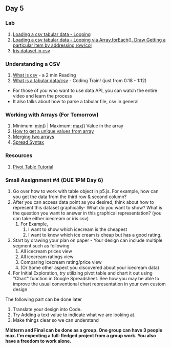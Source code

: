 ## Day 5

### Lab
1. [Loading a csv tabular data - Looping](https://editor.p5js.org/lee.inhye/sketches/NQPkkogw4) 
2. [Loading a csv tabular data - Looping via Array.forEach(). Draw Getting a particular item by addressing row/col](https://editor.p5js.org/lee.inhye/sketches/j2wUJrBJj)
3. [Iris dataset in csv](https://docs.google.com/spreadsheets/d/1rIMvjaV0EcMslx0bO6UGKQtCg3hHr6qvLmXjuNBg6S0/)

### Understanding a CSV 
1. [What is csv](https://csvloader.com/csv-guide/what-is-csv) - a 2 min Reading
2. [What is a tabular data/csv](https://www.youtube.com/results?search_query=what+is+csv) - Coding Train! (just from 0:18 - 1:12)
  - For those of you who want to use data API, you can watch the entire video and learn the process  
  - It also talks about how to parse a tabular file, csv in general 

### Working with Arrays (For Tomorrow)
1. Minimum: [min()](https://p5js.org/reference/#/p5/min) | Maximum: [max()](https://p5js.org/reference/#/p5/max) Value in the array
2. [How to get a unique values from array](https://appdividend.com/2022/01/28/how-to-get-distinct-values-from-array-in-javascript/)
3. [Merging two arrays](https://developer.mozilla.org/en-US/docs/Web/JavaScript/Reference/Global_Objects/Array/concat)
4. [Spread Syntax](https://developer.mozilla.org/en-US/docs/Web/JavaScript/Reference/Operators/Spread_syntax)

### Resources
1. [Pivot Table Tutorial](https://www.youtube.com/watch?v=0bojnxjNMTM)

### Small Assignment #4 (DUE 1PM Day 6)
1. Go over how to work with table object in p5.js. For example, how can you get the data from the third row & second column?
2. After you can access data point as you desired, think about how to represent this dataset graphically- What do you want to show? What is the question you want to answer in this graphical representation? (you can take either icecream or iris csv)
    1. For Example,
        1. I want to show which icecream is the cheapest
        2. I want to know which ice cream is cheap but has a good rating.
3. Start by drawing your plan on paper - Your design can include multiple segment such as following 
    1. All icecream prices view
    2. All icecream ratings view
    3. Comparing Icecream rating/price view
    4. (Or Some other aspect you discovered about your icecream data)
4. For Initial Exploration, try utilizing pivot table and chart it out using "Chart" function in Google Spreadsheet. See how you may be able to improve the usual conventional chart representation in your own custom design

The following part can be done later
1. Translate your design into Code.
2. Try Adding a text value to indicate what we are looking at. 
3. Make things clear so we can understand 

**Midterm and Final can be done as a group. One group can have 3 people max. I'm expecting a full-fledged project from a group work. 
You also have a freedom to work alone.** 
